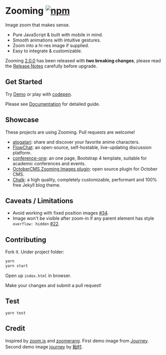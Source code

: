 # Zooming [![npm](https://img.shields.io/npm/v/zooming.svg?style=flat-square)](https://www.npmjs.com/package/zooming)

Image zoom that makes sense.

- Pure JavaScript & built with mobile in mind.
- Smooth animations with intuitive gestures.
- Zoom into a hi-res image if supplied.
- Easy to integrate & customizable.

Zooming [2.0.0](https://github.com/kingdido999/zooming/releases/tag/2.0.0) has been released with **two breaking changes**, please read the [Release Notes](https://github.com/kingdido999/zooming/releases/tag/2.0.0) carefully before upgrade.

## Get Started

Try [Demo](https://desmonding.me/zooming/) or play with [codepen](https://codepen.io/kingdido999/pen/rpYrKV).

Please see [Documentation](https://desmonding.me/zooming/docs) for detailed guide.

## Showcase

These projects are using Zooming. Pull requests are welcome!

- [atogatari](https://atogatari.com): share and discover your favorite anime characters.
- [FlowChat](https://flow-chat.com): an open-source, self-hostable, live-updating discussion platform.
- [conference-one](https://github.com/dspachos/conference-one): an one page, Bootstrap 4 template, suitable for academic conferences and events.
- [OctoberCMS Zooming Images plugin](https://octobercms.com/plugin/alexlit-zoomingimages): open source plugin for October CMS.
- [Chalk](https://github.com/nielsenramon/chalk): a high quality, completely customizable, performant and 100% free Jekyll blog theme.

## Caveats / Limitations

- Avoid working with fixed position images [#34](https://github.com/kingdido999/zooming/issues/34).
- Image won't be visible after zoom-in if any parent element has style `overflow: hidden` [#22](https://github.com/kingdido999/zooming/issues/22).

## Contributing

Fork it. Under project folder:

```bash
yarn
yarn start
```

Open up `index.html` in browser.

Make your changes and submit a pull request!

## Test

`yarn test`

## Credit

Inspired by [zoom.js](https://github.com/fat/zoom.js) and [zoomerang](https://github.com/yyx990803/zoomerang). First demo image from [Journey](https://thatgamecompany.com/games/journey/). Second demo image [journey](https://www.pixiv.net/member_illust.php?mode=medium&illust_id=36017129) by [飴村](https://www.pixiv.net/member.php?id=47488).
